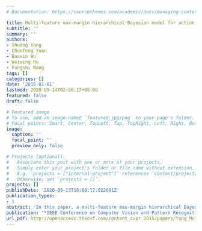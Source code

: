 ```yaml
---
# Documentation: https://sourcethemes.com/academic/docs/managing-content/

title: Multi-feature max-margin hierarchical Bayesian model for action recognition
subtitle: ''
summary: ''
authors:
- Shuang Yang
- Chunfeng Yuan
- Baoxin Wu
- Weiming Hu
- Fangshi Wang
tags: []
categories: []
date: '2015-01-01'
lastmod: 2020-09-14T02:08:17+08:00
featured: false
draft: false

# Featured image
# To use, add an image named `featured.jpg/png` to your page's folder.
# Focal points: Smart, Center, TopLeft, Top, TopRight, Left, Right, BottomLeft, Bottom, BottomRight.
image:
  caption: ''
  focal_point: ''
  preview_only: false

# Projects (optional).
#   Associate this post with one or more of your projects.
#   Simply enter your project's folder or file name without extension.
#   E.g. `projects = ["internal-project"]` references `content/project/deep-learning/index.md`.
#   Otherwise, set `projects = []`.
projects: []
publishDate: '2020-09-13T18:08:17.022681Z'
publication_types:
- 1
abstract: 'In this paper, a multi-feature max-margin hierarchical Bayesian model (M3HBM) is proposed for action recognition. Different from existing methods which separate representation and classification into two steps, M3HBM jointly learns a high-level representation by combining a hierarchical generative model (HGM) and discriminative max-margin classifiers in a unified Bayesian framework. Specifically, HGM is proposed to represent actions by distributions over latent spatial temporal patterns (STPs) which are learned from multiple feature modalities and shared among different classes. For recognition, we employ Gibbs classifiers to minimize the expected loss function based on the max-margin principle and use the classifiers as regularization terms of M3HBM to perform Bayeisan estimation for classifier parameters together with the learning of STPs. In addition, multi-task learning is applied to learn the model from multiple feature modalities for different classes. For test videos, we obtain the representations by the inference process and perform action recognition by the learned Gibbs classifiers. For the learning and inference process, we derive an efficient Gibbs sampling algorithm to solve the proposed M3HBM. Extensive experiments on several datasets demonstrate both the representation power and the classification capability of our approach for action recognition.'
publication: '*IEEE Conference on Computer Vision and Pattern Recognition (**CVPR**)*'
url_pdf: http://openaccess.thecvf.com/content_cvpr_2015/papers/Yang_Multi-Feature_Max-Margin_Hierarchical_2015_CVPR_paper.pdf
---
```

